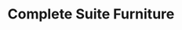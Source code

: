 ---
title: "Complete Suite Furniture"
url: /spokane-valley/complete-suite-furniture/
shop: Möbel
---